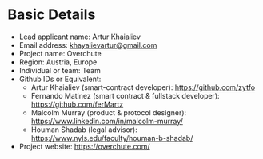 # Basic Details
- Lead applicant name: Artur Khaialiev
- Email address: khayalievartur@gmail.com
- Project name: Overchute
- Region: Austria, Europe
- Individual or team: Team
- Github IDs or Equivalent:
  - Artur Khaialiev (smart-contract developer): https://github.com/zytfo
  - Fernando Matinez (smart contract & fullstack developer): https://github.com/ferMartz
  - Malcolm Murray (product & protocol designer): https://www.linkedin.com/in/malcolm-murray/
  - Houman Shadab (legal advisor): https://www.nyls.edu/faculty/houman-b-shadab/
- Project website: https://overchute.com/
